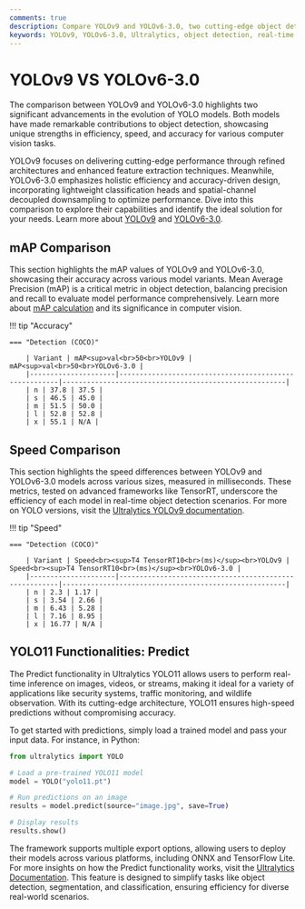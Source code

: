 ```yaml
---
comments: true
description: Compare YOLOv9 and YOLOv6-3.0, two cutting-edge object detection models by Ultralytics. Explore their performance, efficiency, and advancements in real-time AI, edge AI, and computer vision, highlighting their capabilities for diverse applications.
keywords: YOLOv9, YOLOv6-3.0, Ultralytics, object detection, real-time AI, edge AI, computer vision, model comparison
---
```


# YOLOv9 VS YOLOv6-3.0

The comparison between YOLOv9 and YOLOv6-3.0 highlights two significant advancements in the evolution of YOLO models. Both models have made remarkable contributions to object detection, showcasing unique strengths in efficiency, speed, and accuracy for various computer vision tasks.

YOLOv9 focuses on delivering cutting-edge performance through refined architectures and enhanced feature extraction techniques. Meanwhile, YOLOv6-3.0 emphasizes holistic efficiency and accuracy-driven design, incorporating lightweight classification heads and spatial-channel decoupled downsampling to optimize performance. Dive into this comparison to explore their capabilities and identify the ideal solution for your needs. Learn more about [YOLOv9](https://www.ultralytics.com/blog/ultralytics-yolo11-has-arrived-redefine-whats-possible-in-ai) and [YOLOv6-3.0](https://docs.ultralytics.com/models/yolov10/).

## mAP Comparison

This section highlights the mAP values of YOLOv9 and YOLOv6-3.0, showcasing their accuracy across various model variants. Mean Average Precision (mAP) is a critical metric in object detection, balancing precision and recall to evaluate model performance comprehensively. Learn more about [mAP calculation](https://www.ultralytics.com/glossary/mean-average-precision-map) and its significance in computer vision.

!!! tip "Accuracy"

    === "Detection (COCO)"

    	| Variant | mAP<sup>val<br>50<br>YOLOv9 | mAP<sup>val<br>50<br>YOLOv6-3.0 |
    	|---------------------|-------------------------------------------------------|-------------------------------------------------------|
    	| n | 37.8 | 37.5 |
    	| s | 46.5 | 45.0 |
    	| m | 51.5 | 50.0 |
    	| l | 52.8 | 52.8 |
    	| x | 55.1 | N/A |

## Speed Comparison

This section highlights the speed differences between YOLOv9 and YOLOv6-3.0 models across various sizes, measured in milliseconds. These metrics, tested on advanced frameworks like TensorRT, underscore the efficiency of each model in real-time object detection scenarios. For more on YOLO versions, visit the [Ultralytics YOLOv9 documentation](https://docs.ultralytics.com/models/yolov9/).

!!! tip "Speed"

    === "Detection (COCO)"

    	| Variant | Speed<br><sup>T4 TensorRT10<br>(ms)</sup><br>YOLOv9 | Speed<br><sup>T4 TensorRT10<br>(ms)</sup><br>YOLOv6-3.0 |
    	|---------------------|-------------------------------------------------------|-------------------------------------------------------|
    	| n | 2.3 | 1.17 |
    	| s | 3.54 | 2.66 |
    	| m | 6.43 | 5.28 |
    	| l | 7.16 | 8.95 |
    	| x | 16.77 | N/A |

## YOLO11 Functionalities: Predict

The Predict functionality in Ultralytics YOLO11 allows users to perform real-time inference on images, videos, or streams, making it ideal for a variety of applications like security systems, traffic monitoring, and wildlife observation. With its cutting-edge architecture, YOLO11 ensures high-speed predictions without compromising accuracy.

To get started with predictions, simply load a trained model and pass your input data. For instance, in Python:

```python
from ultralytics import YOLO

# Load a pre-trained YOLO11 model
model = YOLO("yolo11.pt")

# Run predictions on an image
results = model.predict(source="image.jpg", save=True)

# Display results
results.show()
```

The framework supports multiple export options, allowing users to deploy their models across various platforms, including ONNX and TensorFlow Lite. For more insights on how the Predict functionality works, visit the [Ultralytics Documentation](https://docs.ultralytics.com/modes/predict/). This feature is designed to simplify tasks like object detection, segmentation, and classification, ensuring efficiency for diverse real-world scenarios.

